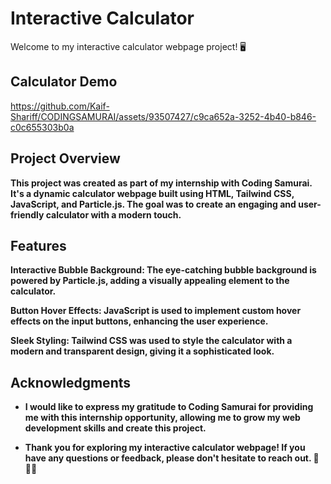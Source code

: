 # Interactive Calculator
Welcome to my interactive calculator webpage project! 🖥️

## Calculator Demo
https://github.com/Kaif-Shariff/CODINGSAMURAI/assets/93507427/c9ca652a-3252-4b40-b846-c0c655303b0a


## Project Overview
**This project was created as part of my internship with Coding Samurai. It's a dynamic calculator webpage built using HTML, Tailwind CSS, JavaScript, and Particle.js. The goal was to create an engaging and user-friendly calculator with a modern touch.**

## Features
**Interactive Bubble Background: The eye-catching bubble background is powered by Particle.js, adding a visually appealing element to the calculator.**

**Button Hover Effects: JavaScript is used to implement custom hover effects on the input buttons, enhancing the user experience.**

**Sleek Styling: Tailwind CSS was used to style the calculator with a modern and transparent design, giving it a sophisticated look.**

## Acknowledgments
- **I would like to express my gratitude to Coding Samurai for providing me with this internship opportunity, allowing me to grow my web development skills and create this project.**

- **Thank you for exploring my interactive calculator webpage! If you have any questions or feedback, please don't hesitate to reach out. 🚀👩‍💻**
